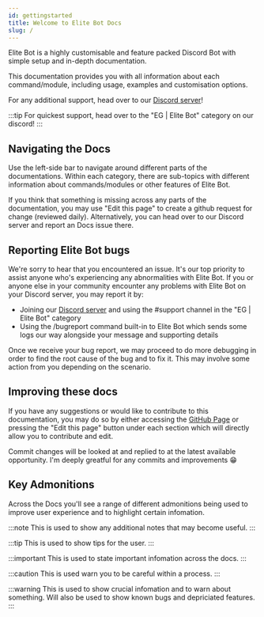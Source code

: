 ```yaml
---
id: gettingstarted
title: Welcome to Elite Bot Docs
slug: /
---
```


Elite Bot is a highly customisable and feature packed Discord Bot with simple setup and in-depth documentation.

This documentation provides you with all information about each command/module, including usage, examples and customisation options.

For any additional support, head over to our [Discord server](http://discord.eguk.me)!

:::tip
For quickest support, head over to the "EG | Elite Bot" category on our discord!
:::

## Navigating the Docs

Use the left-side bar to navigate around different parts of the documentations. Within each category, there are sub-topics with different information about commands/modules or other features of Elite Bot.

If you think that something is missing across any parts of the documentation, you may use "Edit this page" to create a github request for change (reviewed daily). Alternatively, you can head over to our Discord server and report an Docs issue there.

## Reporting Elite Bot bugs

We're sorry to hear that you encountered an issue. It's our top priority to assist anyone who's experiencing any abnormalities with Elite Bot.
If you or anyone else in your community encounter any problems with Elite Bot on your Discord server, you may report it by:

* Joining our [Discord server](http://discord.eguk.me) and using the #support channel in the "EG | Elite Bot" category
* Using the /bugreport command built-in to Elite Bot which sends some logs our way alongside your message and supporting details

Once we receive your bug report, we may proceed to do more debugging in order to find the root cause of the bug and to fix it. This may involve some action from you depending on the scenario.

## Improving these docs

If you have any suggestions or would like to contribute to this documentation, you may do so by either accessing the [GitHub Page](https://github.com/ThatGuyJacobee/Elite-Bot-Docs) or pressing the "Edit this page" button under each section which will directly allow you to contribute and edit.

Commit changes will be looked at and replied to at the latest available opportunity. I'm deeply greatful for any commits and improvements 😁

## Key Admonitions

Across the Docs you'll see a range of different admonitions being used to improve user experience and to highlight certain infomation.

:::note
This is used to show any additional notes that may become useful.
:::

:::tip
This is used to show tips for the user.
:::

:::important
This is used to state important infomation across the docs.
:::

:::caution
This is used warn you to be careful within a process.
:::

:::warning
This is used to show crucial infomation and to warn about something. Will also be used to show known bugs and depriciated features.
:::
